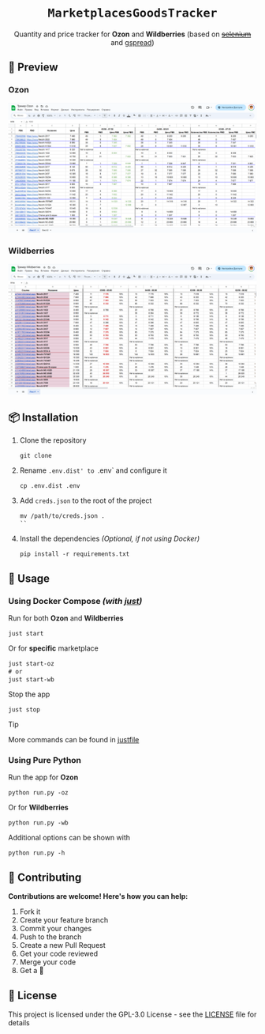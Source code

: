 <h1 align=center><code>MarketplacesGoodsTracker</code></h1>
<div align=center>
  Quantity and price tracker for <b>Ozon</b> and <b>Wildberries</b> (based on <strike><a href="https://github.com/SeleniumHQ/selenium">selenium</a></strike> and <a href="https://github.com/burnash/gspread">gspread</a>)
</div>

## 📄 Preview

### Ozon
![Ozon](images/ozon.png)

### Wildberries

![Wildberries](images/wildberries.png)


## 📦 Installation

1. Clone the repository

    ```shell
    git clone
    ```

2. Rename `.env.dist' to `.env` and configure it

    ```shell
    cp .env.dist .env
    ```
   
3. Add `creds.json` to the root of the project

    ```shell
    mv /path/to/creds.json .
    ``

4.  Install the dependencies _(Optional, if not using Docker)_

    ```shell
    pip install -r requirements.txt
    ```

## 🚀 Usage

### Using Docker Compose _(with [just](https://github.com/casey/just))_

Run for both **Ozon** and **Wildberries**
```shell
just start
```

Or for **specific** marketplace
```shell
just start-oz
# or
just start-wb
```

Stop the app
```shell
just stop
```

> [!TIP]
> More commands can be found in [justfile](justfile)

### Using Pure Python

Run the app for **Ozon**

```shell
python run.py -oz
```

Or for **Wildberries**

```shell
python run.py -wb
```

Additional options can be shown with

```shell
python run.py -h
```

## 👥 Contributing

**Contributions are welcome! Here's how you can help:**

1. Fork it
2. Create your feature branch
3. Commit your changes
4. Push to the branch
5. Create a new Pull Request
6. Get your code reviewed
7. Merge your code
8. Get a 🌟


## 📝 License

This project is licensed under the GPL-3.0 License - see the [LICENSE](LICENSE) file for details
